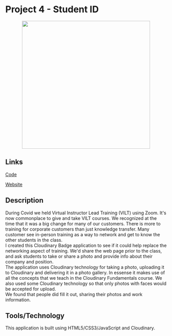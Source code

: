 # Project 4 - Student ID 

<div style="text-align:center;"><img width="400" src="https://res.cloudinary.com/picturecloud7/image/upload/w_400,f_auto,q_auto/capstone/student-id.png" /></div>

## Links

[Code](https://github.com/rebeccapeltz/student-id)
 
[Website](https://github.com/rebeccapeltz/student-id)

## Description
During Covid we held Virtual Instructor Lead Training (VILT) using Zoom.  It's now commonplace to give and take VILT courses.  We recognized at the time that it was a big change for many of our customers.  There is more to training for corporate customers than just knowledge transfer. Many customer see in-person training as a way to network and get to know the other students in the class.    
I created this Cloudinary Badge application to see if it could help replace the networking aspect of training.  We'd share the web page prior to the class, and ask students to take or share a photo and provide info about their company and position.  
The application uses Cloudinary technology for taking a photo, uploading it to Cloudinary and delivering it in a photo gallery.  In essense it makes use of all the concepts that we teach in the Cloudinary Fundamentals course. We also used some Cloudinary technology so that only photos with faces would be accepted for upload.    
We found that people did fill it out, sharing their photos and work information.   


## Tools/Technology 
This application is built using HTML5/CSS3/JavaScript and Cloudinary.

